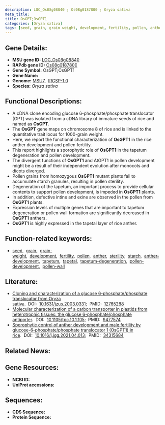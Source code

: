 ```yaml
---
description: LOC_Os08g08840 ; Os08g0187800 ; Oryza sativa
meta_title:
title: OsGPT;OsGPT1
categories: [Oryza sativa]
tags: [seed, grain, grain weight, development, fertility, pollen, anther, sterility, starch, anther development, tapetum, tapetal, tapetum degeneration, pollen development, pollen wall]
---
```


## Gene Details:
- **MSU gene ID:** [LOC_Os08g08840](http://rice.uga.edu/cgi-bin/ORF_infopage.cgi?orf=LOC_Os08g08840)  
- **RAPdb gene ID:** [Os08g0187800](https://rapdb.dna.affrc.go.jp/locus/?name=Os08g0187800)  
- **Gene Symbol:** OsGPT;OsGPT1
- **Gene Name:**
- **Genome:**  [MSU7](http://rice.uga.edu/),&nbsp;&nbsp;[IRGSP-1.0](https://rapdb.dna.affrc.go.jp/download/irgsp1.html)
- **Species:** *Oryza sativa*

## Functional Descriptions:
   - A cDNA clone encoding glucose 6-phosphate/phosphate translocator (GPT) was isolated from a cDNA library of immature seeds of rice and named as **OsGPT**.
   - The **OsGPT** gene maps on chromosome 8 of rice and is linked to the quantitative trait locus for 1000-grain weight.
   - Here, we report the functional characterization of **OsGPT1** in the rice anther development and pollen fertility.
   - This report highlights a sporophytic role of **OsGPT1** in the tapetum degeneration and pollen development.
   - The divergent functions of **OsGPT1** and AtGPT1 in pollen development might be a result of their independent evolution after monocots and dicots diverged.
   - Pollen grains from homozygous **OsGPT1** mutant plants fail to accumulate starch granules, resulting in pollen sterility.
   - Degeneration of the tapetum, an important process to provide cellular contents to support pollen development, is impeded in **OsGPT1** plants.
   - In addition, defective intine and exine are observed in the pollen from **OsGPT1** plants.
   - Expression levels of multiple genes that are important to tapetum degeneration or pollen wall formation are significantly decreased in **OsGPT1** anthers.
   - **OsGPT1** is highly expressed in the tapetal layer of rice anther.

## Function-related keywords:
   - [seed](/tags/seed/),&nbsp;&nbsp;[grain](/tags/grain/),&nbsp;&nbsp;[grain-weight](/tags/grain-weight/),&nbsp;&nbsp;[development](/tags/development/),&nbsp;&nbsp;[fertility](/tags/fertility/),&nbsp;&nbsp;[pollen](/tags/pollen/),&nbsp;&nbsp;[anther](/tags/anther/),&nbsp;&nbsp;[sterility](/tags/sterility/),&nbsp;&nbsp;[starch](/tags/starch/),&nbsp;&nbsp;[anther-development](/tags/anther-development/),&nbsp;&nbsp;[tapetum](/tags/tapetum/),&nbsp;&nbsp;[tapetal](/tags/tapetal/),&nbsp;&nbsp;[tapetum-degeneration](/tags/tapetum-degeneration/),&nbsp;&nbsp;[pollen-development](/tags/pollen-development/),&nbsp;&nbsp;[pollen-wall](/tags/pollen-wall/)

## Literature:
   - [Cloning and characterization of a glucose 6-phosphate/phosphate translocator from Oryza sativa](https://www.doi.org/10.1631/jzus.2003.0331).&nbsp;&nbsp;DOI:&nbsp;&nbsp;[10.1631/jzus.2003.0331](https://www.doi.org/10.1631/jzus.2003.0331);&nbsp;&nbsp;PMID:&nbsp;&nbsp;[12765288](https://pubmed.ncbi.nlm.nih.gov/12765288/)
   - [Molecular characterization of a carbon transporter in plastids from heterotrophic tissues: the glucose 6-phosphate/phosphate antiporter](https://www.doi.org/10.1105/tpc.10.1.105).&nbsp;&nbsp;DOI:&nbsp;&nbsp;[10.1105/tpc.10.1.105](https://www.doi.org/10.1105/tpc.10.1.105);&nbsp;&nbsp;PMID:&nbsp;&nbsp;[9477574](https://pubmed.ncbi.nlm.nih.gov/9477574/)
   - [Sporophytic control of anther development and male fertility by glucose-6-phosphate/phosphate translocator 1 (OsGPT1) in rice](https://www.doi.org/10.1016/j.jgg.2021.04.013).&nbsp;&nbsp;DOI:&nbsp;&nbsp;[10.1016/j.jgg.2021.04.013](https://www.doi.org/10.1016/j.jgg.2021.04.013);&nbsp;&nbsp;PMID:&nbsp;&nbsp;[34315684](https://pubmed.ncbi.nlm.nih.gov/34315684/)

## Related News:

## Gene Resources:
- **NCBI ID:**  []()
- **UniProt accessions:** [](https://www.uniprot.org/uniprotkb//entry)

## Sequences:
- **CDS Sequence:**
- **Protein Sequence:**
